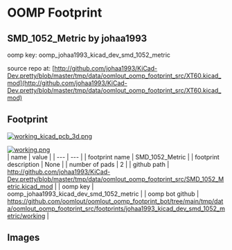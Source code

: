# OOMP Footprint  
## SMD_1052_Metric  by johaa1993  
  
oomp key: oomp_johaa1993_kicad_dev_smd_1052_metric  
  
source repo at: [http://github.com/johaa1993/KiCad-Dev.pretty/blob/master/tmp/data/oomlout_oomp_footprint_src/XT60.kicad_mod](http://github.com/johaa1993/KiCad-Dev.pretty/blob/master/tmp/data/oomlout_oomp_footprint_src/XT60.kicad_mod)  
## Footprint  
  
[![working_kicad_pcb_3d.png](working_kicad_pcb_3d_600.png)](working_kicad_pcb_3d.png)  
  
[![working.png](working_600.png)](working.png)  
| name | value | 
| --- | --- | 
| footprint name | SMD_1052_Metric | 
| footprint description | None | 
| number of pads | 2 | 
| github path | http://github.com/johaa1993/KiCad-Dev.pretty/blob/master/tmp/data/oomlout_oomp_footprint_src/SMD_1052_Metric.kicad_mod | 
| oomp key | oomp_johaa1993_kicad_dev_smd_1052_metric | 
| oomp bot github | https://github.com/oomlout/oomlout_oomp_footprint_bot/tree/main/tmp/data/oomlout_oomp_footprint_src/footprints/johaa1993_kicad_dev_smd_1052_metric/working | 
## Images  
